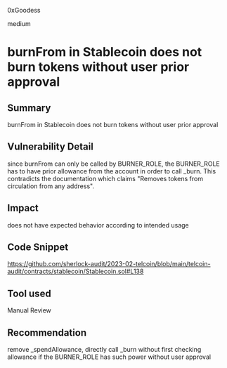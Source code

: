 0xGoodess

medium

# burnFrom in Stablecoin does not burn tokens without user prior approval

## Summary
burnFrom in Stablecoin does not burn tokens without user prior approval

## Vulnerability Detail
since burnFrom can only be called by BURNER_ROLE, the BURNER_ROLE has to have prior allowance from the account in order to call _burn. This contradicts the documentation which claims "Removes tokens from circulation from any address".

## Impact
does not have expected behavior according to intended usage

## Code Snippet
https://github.com/sherlock-audit/2023-02-telcoin/blob/main/telcoin-audit/contracts/stablecoin/Stablecoin.sol#L138

## Tool used

Manual Review

## Recommendation
remove _spendAllowance, directly call _burn without first checking allowance if the BURNER_ROLE has such power without user approval
